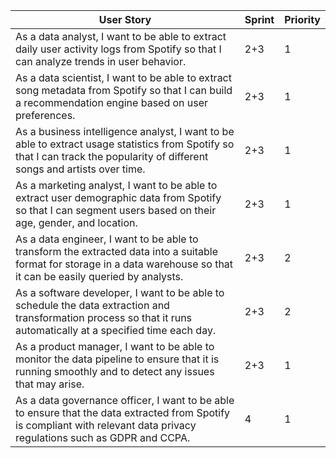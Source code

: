 | User Story | Sprint | Priority |
| ---------- | ------ | -------- |
| As a data analyst, I want to be able to extract daily user activity logs from Spotify so that I can analyze trends in user behavior. | 2+3 | 1 |
| As a data scientist, I want to be able to extract song metadata from Spotify so that I can build a recommendation engine based on user preferences. | 2+3 | 1 |
| As a business intelligence analyst, I want to be able to extract usage statistics from Spotify so that I can track the popularity of different songs and artists over time. | 2+3 | 1 |
| As a marketing analyst, I want to be able to extract user demographic data from Spotify so that I can segment users based on their age, gender, and location. | 2+3 | 1 |
| As a data engineer, I want to be able to transform the extracted data into a suitable format for storage in a data warehouse so that it can be easily queried by analysts. | 2+3 | 2 |
| As a software developer, I want to be able to schedule the data extraction and transformation process so that it runs automatically at a specified time each day. | 2+3 | 2 |
| As a product manager, I want to be able to monitor the data pipeline to ensure that it is running smoothly and to detect any issues that may arise. | 2+3 | 1 |
| As a data governance officer, I want to be able to ensure that the data extracted from Spotify is compliant with relevant data privacy regulations such as GDPR and CCPA. | 4 | 1 |
